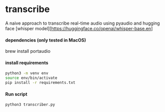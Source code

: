 # transcribe

A naive approach to transcribe real-time audio using pyaudio and hugging face [whisper model][https://huggingface.co/openai/whisper-base.en]


#### dependencies (only tested in MacOS)
brew install portaudio


#### install requirements
```bash
python3 -m venv env
source env/bin/activate
pip install -r requirements.txt
```


#### Run script
```bash
python3 transcriber.py
```
